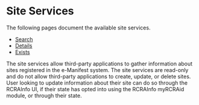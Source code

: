 # Site Services

The following pages document the available site services.

- [Search](site-search.md)
- [Details](site-details.md)
- [Exists](site-exists.md)

The site services allow third-party applications to gather information about sites registered in the e-Manifest system.
The site services are read-only and do not allow third-party applications to create, update, or delete sites. User
looking to update information about their site can do so through the RCRAInfo UI, if their state has opted into using
the RCRAInfo myRCRAid module, or through their state.
